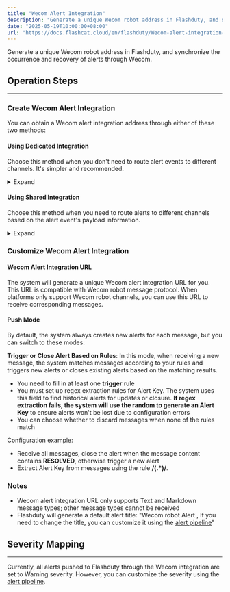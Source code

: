 ```yaml
---
title: "Wecom Alert Integration"
description: "Generate a unique Wecom robot address in Flashduty, and synchronize the occurrence and recovery of alerts through Wecom"
date: "2025-05-19T10:00:00+08:00"
url: "https://docs.flashcat.cloud/en/flashduty/Wecom-alert-integration-guide"
---
```


Generate a unique Wecom robot address in Flashduty, and synchronize the occurrence and recovery of alerts through Wecom.

<div class="hide">

## Operation Steps
---

### Create Wecom Alert Integration

You can obtain a Wecom alert integration address through either of these two methods:

#### Using Dedicated Integration

Choose this method when you don't need to route alert events to different channels. It's simpler and recommended.

<details>
  <summary>Expand</summary>
  
  1. Go to the Flashduty console, select **Channel**, and enter a specific channel's details page
  2. Select the **Integration** tab, click **Add Integration** to enter the integration page
  3. Choose **Wecom Alert** integration and click **Save** to generate a card
  4. Click the generated card to view the **Wecom Alert Integration URL**, copy it for later use, and you're done
    
</details>

#### Using Shared Integration

Choose this method when you need to route alerts to different channels based on the alert event's payload information.

<details>
  <summary>Expand</summary>
  
  1. Go to the Flashduty console, select **Integration Center => Alert Events** to enter the integration selection page
  2. Select **Wecom Alert** integration:
        - **Integration Name**: Define a name for the current integration
        - **Message Type**: Select Wecom alert message type, currently only Text and Markdown are supported
        - **Push Mode**: Choose when to trigger or recover alerts for Wecom notifications
  3. Copy the **Wecom Alert Integration URL** for later use
  4. Configure the default route and select the corresponding channel (after integration creation, you can go to `Routes` to configure more routing rules)
  5. Done
    
</details>
</div>

### Customize Wecom Alert Integration

#### Wecom Alert Integration URL

The system will generate a unique Wecom alert integration URL for you. This URL is compatible with Wecom robot message protocol. When platforms only support Wecom robot channels, you can use this URL to receive corresponding messages.

#### Push Mode

By default, the system always creates new alerts for each message, but you can switch to these modes:

**Trigger or Close Alert Based on Rules**: In this mode, when receiving a new message, the system matches messages according to your rules and triggers new alerts or closes existing alerts based on the matching results.

   - You need to fill in at least one **trigger** rule
   - You must set up regex extraction rules for Alert Key. The system uses this field to find historical alerts for updates or closure. **If regex extraction fails, the system will use the random to generate an Alert Key** to ensure alerts won't be lost due to configuration errors
   - You can choose whether to discard messages when none of the rules match

   Configuration example:

   - Receive all messages, close the alert when the message content contains **RESOLVED**, otherwise trigger a new alert
   - Extract Alert Key from messages using the rule **/(.*)/**.


### Notes
- Wecom alert integration URL only supports Text and Markdown message types; other message types cannot be received
- Flashduty will generate a default alert title: "Wecom robot Alert , If you need to change the title, you can customize it using the [alert pipeline](https://docs.flashcat.cloud/en/flashduty/alert-pipelines)"

## Severity Mapping
---

Currently, all alerts pushed to Flashduty through the Wecom integration are set to Warning severity. However, you can customize the severity using the [alert pipeline](https://docs.flashcat.cloud/en/flashduty/alert-pipelines).